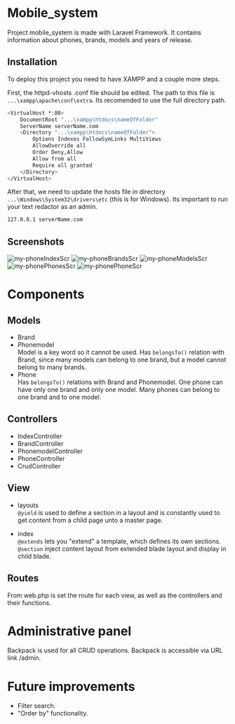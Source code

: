 # Mobile_system
Project mobile_system is made with Laravel Framework. It contains information about phones, brands, models and years of release.

## Installation
To deploy this project you need to have XAMPP and a couple more steps.

First, the httpd-vhosts .conf file should be edited. The path to this file is `...\xampp\apache\conf\extra`. Its recomended to use the full directory path.
```bash
<VirtualHost *:80>
    DocumentRoot "...\xampp\htdocs\nameOfFolder"
    ServerName serverName.com
    <Directory "...\xampp\htdocs\nameOfFolder">
        Options Indexes FollowSymLinks MultiViews
        AllowOverride all
        Order Deny,Allow
        Allow from all
        Require all granted
    </Directory>
</VirtualHost>
```
After that, we need to update the hosts file in directory `...\Windows\System32\drivers\etc` (this is for Windows). Its important to run your text redactor as an admin. 
```bash
127.0.0.1 serverName.com
```
## Screenshots
![my-phoneIndexScr](https://user-images.githubusercontent.com/85744016/175363487-80202d1b-e439-4ccb-9b43-087eb3327330.png)
![my-phoneBrandsScr](https://user-images.githubusercontent.com/85744016/175363535-631f70d4-5710-425d-9159-93ba3b1991e6.png)
![my-phoneModelsScr](https://user-images.githubusercontent.com/85744016/175363547-6341cc87-15c3-45ac-8fc6-f5b9bf2ba454.png)
![my-phonePhonesScr](https://user-images.githubusercontent.com/85744016/175363562-9620cc69-1c94-438a-8e25-dfe41a0b22bc.png)
![my-phonePhoneScr](https://user-images.githubusercontent.com/85744016/175363566-142b66e7-e50a-437d-873a-a057319e07c3.png)


# Components

## Models

* Brand
* Phonemodel<br />
Model is a key word so it cannot be used. Has `belongsTo()` relation with Brand, since many models can belong to one brand, but a model cannot belong to many brands.
* Phone<br />
Has `belongsTo()` relations with Brand and Phonemodel. One phone can have only one brand and only one model. Many phones can belong to one brand and to one model. 

## Controllers

* IndexController
* BrandController
* PhonemodelController
* PhoneController
* CrudController

## View
* layouts<br />
`@yield` is used to define a section in a layout and is constantly used to get content from a child page unto a master page.<br />
 
* index<br />
`@extends` lets you "extend" a template, which defines its own sections.<br />
`@section` inject content layout from extended blade layout and display in child blade.
 
## Routes
From web.php is set the route for each view, as well as the controllers and their functions.

# Administrative panel 
Backpack is used for all CRUD operations. Backpack is accessible via URL link /admin.

# Future improvements
* Filter search.
* "Order by" functionality.
